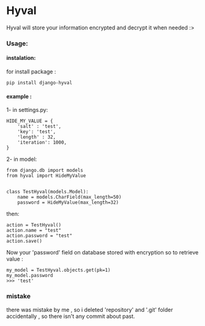 # Hyval

Hyval will store your information encrypted and decrypt it when needed :>

### Usage:
#### instalation:

for install package :
```
pip install django-hyval
```

#### example :

1- in settings.py:

```
HIDE_MY_VALUE = {
	'salt' : 'test',
	'key': 'test',
	'length' : 32,
	'iteration': 1000,
}
```

2- in model:

```
from django.db import models
from hyval import HideMyValue


class TestHyval(models.Model):
    name = models.CharField(max_length=50)
    password = HideMyValue(max_length=32)
```

then:
```
action = TestHyval()
action.name = "test"
action.password = "test"
action.save()
```
Now your 'password' field on database stored with encryption so to retrieve value :

```
my_model = TestHyval.objects.get(pk=1)
my_model.password
>>> 'test'
```

### mistake
there was mistake by me , so i deleted 'repository' and '.git' folder accidentally , so there isn't any commit about past.
